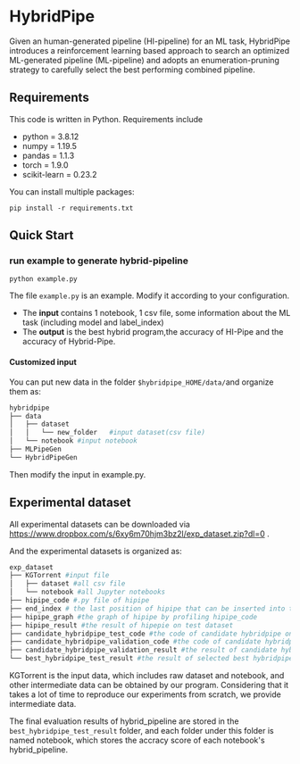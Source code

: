 # HybridPipe

Given an human-generated pipeline (HI-pipeline) for an ML task, HybridPipe introduces a reinforcement learning based approach to search an optimized  ML-generated pipeline (ML-pipeline) and adopts an enumeration-pruning strategy to carefully select the best performing combined pipeline.

## Requirements

This code is written in Python. Requirements include

- python = 3.8.12
- numpy = 1.19.5 
- pandas = 1.1.3
- torch = 1.9.0
- scikit-learn = 0.23.2

You can install multiple packages:

```
pip install -r requirements.txt
```



## Quick Start

### run example to generate hybrid-pipeline

```
python example.py
```

The file `example.py` is an example. Modify it according to your configuration.

- The **input** contains 1 notebook, 1 csv file, some information about the ML task (including model and label_index)
- The **output** is the best hybrid program,the accuracy of HI-Pipe and the accuracy of Hybrid-Pipe.

#### Customized input

You can put new data in the folder `$hybridpipe_HOME/data/`and organize them as:

```python
hybridpipe
├── data
│   ├── dataset 
│   │   └── new_folder   #input dataset(csv file)
│   └── notebook #input notebook
├── MLPipeGen
└── HybridPipeGen
```

Then modify the input in example.py.



## Experimental dataset

All experimental datasets can be downloaded via https://www.dropbox.com/s/6xy6m70hjm3bz2l/exp_dataset.zip?dl=0 .

And the experimental datasets is organized as:

```python
exp_dataset
├── KGTorrent #input file
│   ├── dataset #all csv file
│   └── notebook #all Jupyter notebooks
├── hipipe_code #.py file of hipipe
├── end_index # the last position of hipipe that can be inserted into the ML operation
├── hipipe_graph #the graph of hipipe by profiling hipipe_code
├── hipipe_result #the result of hipepie on test dataset
├── candidate_hybridpipe_test_code #the code of candidate hybridpipe on test dataset
├── candidate_hybridpipe_validation_code #the code of candidate hybridpipe on validation dataset
├── candidate_hybridpipe_validation_result #the result of candidate hybridpipe on validation dataset
└── best_hybridpipe_test_result #the result of selected best hybridpipe on test dataset
```

KGTorrent is the input data, which includes raw dataset and notebook, and other intermediate data can be obtained by our program. Considering that it takes a lot of time to reproduce our experiments from scratch, we provide intermediate data. 

The final evaluation results of hybrid_pipeline are stored in the `best_hybridpipe_test_result` folder, and each folder under this folder is named notebook, which stores the accracy score of each notebook's hybrid_pipeline. 

